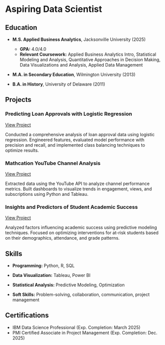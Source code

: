 # Aspiring Data Scientist

## Education
- **M.S. Applied Business Analytics**, Jacksonville University (2025)  
  - **GPA:** 4.0/4.0  
  - **Relevant Coursework:** Applied Business Analytics Intro, Statistical Modeling and Analysis, Quantitative Approaches in Decision Making, Data Visualizations and Analysis, Applied Data Management  

- **M.A. in Secondary Education**, Wilmington University (2013)  

- **B.A. in History**, University of Delaware (2011)


## Projects
### Predicting Loan Approvals with Logistic Regression

[View Project](#)  

Conducted a comprehensive analysis of loan approval data using logistic regression. Engineered features, evaluated model performance with precision and recall, and implemented class balancing techniques to optimize results.  


### Mathcation YouTube Channel Analysis

[View Project](#)  

Extracted data using the YouTube API to analyze channel performance metrics. Built dashboards to visualize trends in engagement, views, and subscriptions using Python and Tableau.  


### Insights and Predictors of Student Academic Success

[View Project](#)  

Analyzed factors influencing academic success using predictive modeling techniques. Focused on optimizing interventions for at-risk students based on their demographics, attendance, and grade patterns.  


## Skills
- **Programming:** Python, R, SQL  

- **Data Visualization:** Tableau, Power BI  

- **Statistical Analysis:** Predictive Modeling, Optimization  

- **Soft Skills:** Problem-solving, collaboration, communication, project management  


## Certifications
- IBM Data Science Professional (Exp. Completion: March 2025)  
- PMI Certified Associate in Project Management (Exp. Completion: Dec. 2025)  
